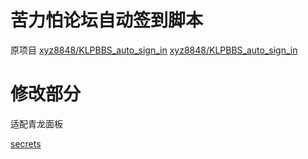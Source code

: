 # 苦力怕论坛自动签到脚本

原项目 [xyz8848/KLPBBS_auto_sign_in](https://github.com/xyz8848/KLPBBS_auto_sign_in) [xyz8848/KLPBBS_auto_sign_in](https://gitee.com/xyz8848/KLPBBS_auto_sign_in)

# 修改部分
适配青龙面板

[secrets](https://github.com/AAA-github-A/klp-ql/blob/main/secrets.md)
